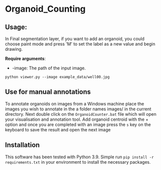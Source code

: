 # Organoid_Counting

## Usage:
In Final segmentation layer, if you want to add an organoid, you could choose paint mode and press 'M' to set the label as a new value and begin drawing.

**Require arguments**:

* -image: The path of the input image.

```
python viewer.py --image example_data/well00.jpg
```

## Use for manual annotations
To annotate organoids on images from a Windows machine place the images you wish to annotate in the a folder names images/ in the current directory. Next double click on the ```OrganoidCounter.bat``` file which will open your visualisation and annotation tool. Add organoid centroid with the + option and once you are completed with an image press the ```s``` key on the keyboard to save the result and open the next image

## Installation

This software has been tested with Python 3.9. Simple run ```pip install -r requirements.txt``` in your environment to install the necessary packages.
